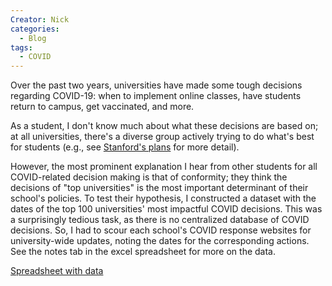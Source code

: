 ```yaml
---
Creator: Nick
categories:
  - Blog
tags:
  - COVID
---
```

Over the past two years, universities have made some tough decisions regarding COVID-19: when to implement online classes, have students return to campus, get vaccinated, and more.

As a student, I don't know much about what these decisions are based on; at all universities, there's a diverse group actively trying to do what's best for students (e.g., see [Stanford's plans](https://news.stanford.edu/report/2021/03/17/university-leaders-discuss-decision-making-time-covid-19/) for more detail).

However, the most prominent explanation I hear from other students for all COVID-related decision making is that of conformity; they think the decisions of "top universities" is the most important determinant of their school's policies. To test their hypothesis, I constructed a dataset with the dates of the top 100 universities' most impactful COVID decisions. This was a surprisingly tedious task, as there is no centralized database of COVID decisions. So, I had to scour each school's COVID response websites for university-wide updates, noting the dates for the corresponding actions. See the notes tab in the excel spreadsheet for more on the data.

[Spreadsheet with data](https://github.com/ncrispino/covid_university_dates)

<!-- # Analysis
A common thought among students is that top-ranked universities are first-movers in COVID actions. To see if this is true, I regressed the number of days after the earliest school's covid action on rank and an assortment of controlling variables, including the number of cases in the zip code of the university (as more infections theoretically corresponds to earlier-imposed restrictions), public/private status, number of students, and which party holds governorship in the state (as recommendations and mandates come from the governor and can theoretically influence university attidudes, especially public ones). To create the dependent variable, I found the date of the university that made the first move, then calculated the difference between that day and the date of the corresponding action at all other universities in the dataset.

However, note that a key assumption of OLS and poisson regression is violated: we cannot assume independence of observations. -->
